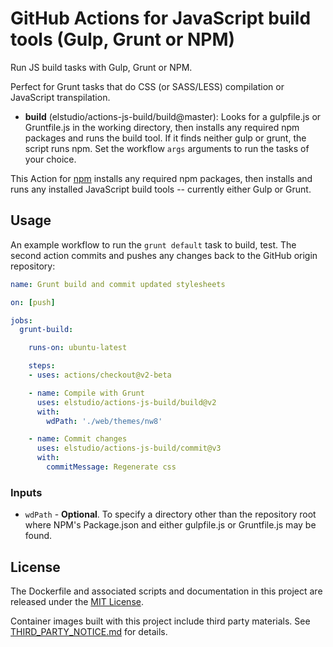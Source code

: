 # GitHub Actions for JavaScript build tools (Gulp, Grunt or NPM)

Run JS build tasks with Gulp, Grunt or NPM.

Perfect for Grunt tasks that do CSS (or SASS/LESS) compilation or JavaScript transpilation.  

- **build** (elstudio/actions-js-build/build@master): Looks for a gulpfile.js or Gruntfile.js in the working directory, then installs any required npm packages and runs the build tool. If it finds neither gulp or grunt, the script runs npm. Set the workflow `args` arguments to run the tasks of your choice.

This Action for [npm](https://www.npmjs.com/) installs any required npm packages, then installs and runs any installed JavaScript build tools -- currently either Gulp or Grunt.

## Usage

An example workflow to run the `grunt default` task to build, test. The second action commits and pushes any changes back to the GitHub origin repository:


```yaml
name: Grunt build and commit updated stylesheets

on: [push]

jobs:
  grunt-build:

    runs-on: ubuntu-latest

    steps:
    - uses: actions/checkout@v2-beta

    - name: Compile with Grunt
      uses: elstudio/actions-js-build/build@v2
      with:
        wdPath: './web/themes/nw8'

    - name: Commit changes
      uses: elstudio/actions-js-build/commit@v3
      with:
        commitMessage: Regenerate css 
```


### Inputs

* `wdPath` - **Optional**. To specify a directory other than the repository root where NPM's Package.json and either gulpfile.js or Gruntfile.js may be found.


## License

The Dockerfile and associated scripts and documentation in this project are released under the [MIT License](LICENSE).

Container images built with this project include third party materials. See [THIRD_PARTY_NOTICE.md](THIRD_PARTY_NOTICE.md) for details.
